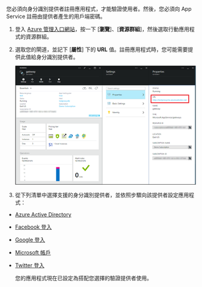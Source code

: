 ﻿

您必須向身分識別提供者註冊應用程式，才能驗證使用者。然後，您必須向 App Service 註冊由提供者產生的用戶端密碼。

1. 登入 [Azure 管理入口網站]，按一下 [**瀏覽**]、[**資源群組**]，然後選取行動應用程式的資源群組。

2. 選取您的閘道，並記下 [**屬性**] 下的 **URL** 值。註冊應用程式時，您可能需要提供此值給身分識別提供者。

   	![](./media/app-service-mobile-register-authentication/gateway-uri.png)

3. 從下列清單中選擇支援的身分識別提供者，並依照步驟向該提供者設定應用程式：

 - <a href="/zh-tw/documentation/articles/app-service-mobile-how-to-configure-active-directory-authentication-preview/" target="_blank">Azure Active Directory</a>
 - <a href="/zh-tw/documentation/articles/app-service-mobile-how-to-configure-facebook-authentication-preview/" target="_blank">Facebook 登入</a>
 - <a href="/zh-tw/documentation/articles/app-service-mobile-how-to-configure-google-authentication-preview/" target="_blank">Google 登入</a>
 - <a href="/zh-tw/documentation/articles/app-service-mobile-how-to-configure-microsoft-authentication-preview/" target="_blank">Microsoft 帳戶</a>
 - <a href="/zh-tw/documentation/articles/app-service-mobile-how-to-configure-twitter-authentication-preview/" target="_blank">Twitter 登入</a>

	您的應用程式現在已設定為搭配您選擇的驗證提供者使用。

<!-- URLs. -->
[Azure 管理入口網站]: https://manage.windowsazure.com/

<!--HONumber=49-->
